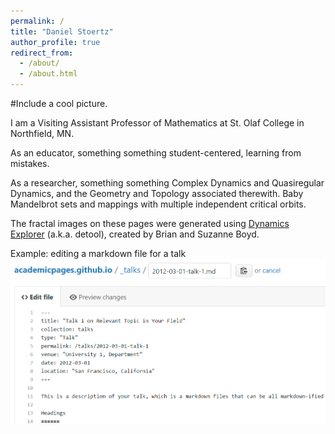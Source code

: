 ```yaml
---
permalink: /
title: "Daniel Stoertz"
author_profile: true
redirect_from: 
  - /about/
  - /about.html
---
```


#Include a cool picture.

I am a Visiting Assistant Professor of Mathematics at St. Olaf College in Northfield, MN.

As an educator, something something student-centered, learning from mistakes.

As a researcher, something something Complex Dynamics and Quasiregular Dynamics, and the Geometry and Topology associated therewith. Baby Mandelbrot sets and mappings with multiple independent critical orbits.

The fractal images on these pages were generated using [Dynamics Explorer](https://sourceforge.net/projects/detool/) (a.k.a. detool), created by Brian and Suzanne Boyd.



Example: editing a markdown file for a talk
![Editing a markdown file for a talk](/images/editing-talk.png)
